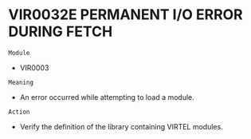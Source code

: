 # VIR0032E PERMANENT I/O ERROR DURING FETCH

`Module`
- VIR0003

`Meaning`
- An error occurred while attempting to load a module.

`Action`
- Verify the definition of the library containing VIRTEL modules.
